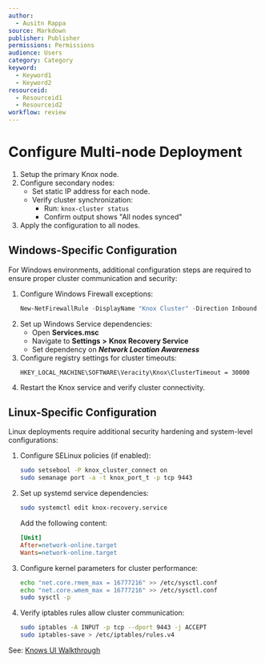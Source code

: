 ```yaml
---
author:
  - Ausitn Rappa
source: Markdown
publisher: Publisher
permissions: Permissions
audience: Users
category: Category
keyword:
  - Keyword1
  - Keyword2
resourceid:
  - Resourceid1
  - Resourceid2
workflow: review
---
```


# Configure Multi-node Deployment

1. Setup the primary Knox node.
1. Configure secondary nodes:
    - Set static IP address for each node.
    - Verify cluster synchronization:
        - Run: `knox-cluster status`
        - Confirm output shows "All nodes synced"
1. Apply the configuration to all nodes.

## Windows-Specific Configuration

For Windows environments, additional configuration steps are required to ensure proper cluster communication and security:

1. Configure Windows Firewall exceptions:
   ```powershell
   New-NetFirewallRule -DisplayName "Knox Cluster" -Direction Inbound -Protocol TCP -LocalPort 9443,8080
   ```
2. Set up Windows Service dependencies:
   - Open **Services.msc**
   - Navigate to **Settings** **>** **Knox Recovery Service**
   - Set dependency on **_Network Location Awareness_**
3. Configure registry settings for cluster timeouts:
   ```
   HKEY_LOCAL_MACHINE\SOFTWARE\Veracity\Knox\ClusterTimeout = 30000
   ```
4. Restart the Knox service and verify cluster connectivity.

## Linux-Specific Configuration

Linux deployments require additional security hardening and system-level configurations:

1. Configure SELinux policies (if enabled):
   ```bash
   sudo setsebool -P knox_cluster_connect on
   sudo semanage port -a -t knox_port_t -p tcp 9443
   ```
2. Set up systemd service dependencies:
   ```bash
   sudo systemctl edit knox-recovery.service
   ```
   Add the following content:
   ```ini
   [Unit]
   After=network-online.target
   Wants=network-online.target
   ```
3. Configure kernel parameters for cluster performance:
   ```bash
   echo "net.core.rmem_max = 16777216" >> /etc/sysctl.conf
   echo "net.core.wmem_max = 16777216" >> /etc/sysctl.conf
   sudo sysctl -p
   ```
4. Verify iptables rules allow cluster communication:
   ```bash
   sudo iptables -A INPUT -p tcp --dport 9443 -j ACCEPT
   sudo iptables-save > /etc/iptables/rules.v4
   ```

See: [Knows UI Walkthrough](knox-ui-walkthrough.md "Walkthrough")